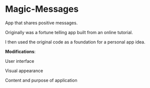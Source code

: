 # Magic-Messages
App that shares positive messages. 

Originally was a fortune telling app built from an online tutorial.

I then used the original code as a foundation for a personal app idea.

<b>Modifications</b>:

User interface

Visual appearance

Content and purpose of application
